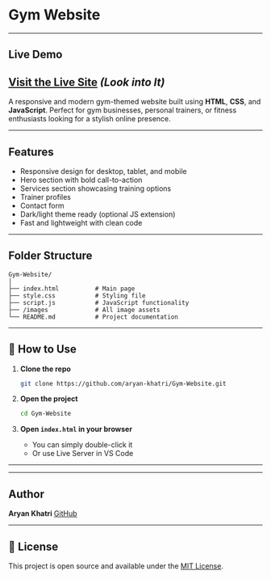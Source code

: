 #  Gym Website
---
##  Live Demo
 [Visit the Live Site](https://aryan-khatri.github.io/Gym-Website/) *(Look into It)*
---

A responsive and modern gym-themed website built using **HTML**, **CSS**, and **JavaScript**. Perfect for gym businesses, personal trainers, or fitness enthusiasts looking for a stylish online presence.

---

##  Features

*  Responsive design for desktop, tablet, and mobile
*  Hero section with bold call-to-action
*  Services section showcasing training options
*  Trainer profiles
*  Contact form
*  Dark/light theme ready (optional JS extension)
*  Fast and lightweight with clean code

---

##  Folder Structure

```
Gym-Website/
│
├── index.html          # Main page
├── style.css           # Styling file
├── script.js           # JavaScript functionality
├── /images             # All image assets
└── README.md           # Project documentation
```

---

## 🔧 How to Use

1. **Clone the repo**

   ```bash
   git clone https://github.com/aryan-khatri/Gym-Website.git
   ```

2. **Open the project**

   ```bash
   cd Gym-Website
   ```

3. **Open `index.html` in your browser**

   * You can simply double-click it
   * Or use Live Server in VS Code

---



---

##  Author

**Aryan Khatri**
[GitHub](https://github.com/aryan-khatri)


---

## 📜 License

This project is open source and available under the [MIT License](LICENSE).

